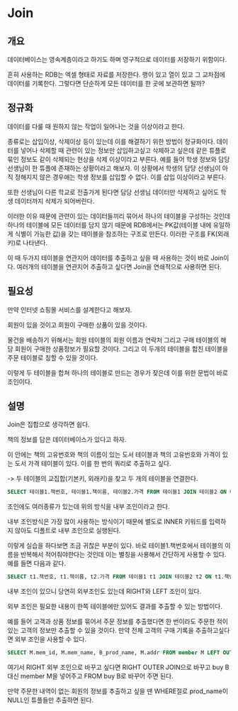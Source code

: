 # Join

## 개요

데이터베이스는 영속계층이라고 하기도 하며 영구적으로 데이터를 저장하기 위함이다. 

흔히 사용하는 RDB는 엑셀 형태로 자료를 저장한다. 행이 있고 열이 있고 그 교차점에 데이터를 기록한다. 그렇다면 단순하게 모든 데이터를 한 곳에 보관하면 될까?

## 정규화

데이터를 다룰 때 원하지 않는 작업이 일어나는 것을 이상이라고 한다.

종류로는 삽입이상, 삭제이상 등이 있는데 이를 해결하기 위한 방법이 정규화이다. 데이터를 넣어나 삭제할 때 관련이 있는 정보만 삽입하고싶고 삭제하고 싶은데 같은 튜플로 묶인 정보도 같이 삭제되는 현상을 삭제 이상이라고 부른다. 예를 들어 학생 정보와 담당 선생님이 한 튜플에 존재하는 상황이라고 해보자. 이 상황에서 학생의 담당 선생님이 아직 정해지지 않은 경우애는 학생 정보를 
삽입할 수 없다. 이를 삽입 이상이라고 부른다.

 또한 선생님이 다른 학교로 전출가게 된다면 담당 선생님 데이터만 삭제하고 싶어도 학생 데이터까지 삭제가 되어버린다.

 이러한 이유 때문에 관련이 있는 데이터들끼리 묶어서 하나의 테이블을 구성하는 것인데 하나의 테이블에 모든 데이터를 담지 않기 때문에 RDB에서는 PK값(테이블 내에 유일하게 식별이 가능한 값)을 갖는 테이블을 참조하는 구조로 만든다. 이러한 구조를 FK(외래키)로 나타낸다.

이 때 두가지 테이블을 연관지어 데이터를 추출하고 싶을 때 사용하는 것이 바로 Join이다. 여러개의 테이블을 연관지어 추출하고 싶다면 Join을 연쇄적으로 사용하면 된다.

## 필요성

만약 인터넷 쇼핑몰 서비스를 설계한다고 해보자.

회원이 있을 것이고 회원이 구매한 상품이 있을 것이다.

물건을 배송하기 위해서는 회원 테이블의 회원 이름과 연락처 그리고 구매 테이블의 해당 회원이 구매한 상품정보가 필요할 것이다. 그리고 이 두개의 테이블을 합친 테이블을 주문 테이블로 칭할 수 있을 것이다.

이렇게 두 테이블을 합쳐 하나의 테이블로 만드는 경우가 잦은데 이를 위한 문법이 바로 조인이다. 

## 설명

Join은 집합으로 생각하면 쉽다.

책의 정보를 담은 데이터베이스가 있다고 하자.

이 안에는 책의 고유번호와 책의 이름이 있는 도서 테이블과 책의 고유번호와 가격이 있는 도서 가격 테이블이 있다. 이를 한 번의 쿼리로 추출하고 싶다.

-> 두 테이블의 교집합(기본키, 외래키)을 찾고 두 개의 테이블을 연결한다.

```sql
SELECT 테이블1.책번호, 테이블1.책이름, 테이블2.가격 FROM 테이블1 JOIN 테이블2 ON 테이블1.책번호 = 테이블2.책번호;
```

조인에도 여러종류가 있는데 위의 방식을 내부 조인이라고 한다.

내부 조인방식은 가장 많이 사용하는 방식이기 때문에 별도로 INNER 키워드를 입력하지 않아도 디폴트로 내부 조인으로 실행된다.

이렇게 실습을 하다보면 조금 귀찮은 부분이 있다. 바로 테이블1.책번호에서 테이블의 이름을 반복해서 적어줘야한다는 것인데 이는 별칭을 사용해서 간단하게 사용할 수 있다. 예를 들면 다음과 같다.

```sql
SELECT t1.책번호, t1.책이름, t2.가격 FROM 테이블1 t1 JOIN 테이블2 t2 ON t1.책번호 = t2.책번호;
```

내부 조인이 있으니 당연히 외부조인도 있는데 RIGHT와 LEFT 조인이 있다.

외부 조인은 필요한 내용이 한쪽 테이블에만 있어도 결과를 추출할 수 있는 방법이다.

예를 들어 고객과 상품 정보를 묶어서 주문 정보를 추출했다면 한 번이라도 주문한 적이 있는 고객의 정보만 추출할 수 있을 것이다. 만약 전체 고객의 구매 기록을 추출하고싶다면 외부 조인을 사용할 수 있다. 
```sql
SELECT M.mem_id, M.mem_name, B_prod_name, M.addr FROM member M LEFT OUTER JOIN buy B ON M.mem_id = B.mem_id ORDER BY M.mem_id;
```

여기서 RIGHT 외부 조인으로 바꾸고 싶다면 RIGHT OUTER JOIN으로 바꾸고 buy B 대신 member M을 넣어주고 FROM buy B로 바꾸어 주면 된다.

만약 주문한 내역이 없는 회원의 정보를 추출하고 싶을 땐 WHERE절로 prod_name이 NULL인 튜플들만 추출하면 된다.

